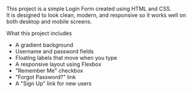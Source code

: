 This project is a simple Login Form created using HTML and CSS.  
It is designed to look clean, modern, and responsive so it works well on both desktop and mobile screens.

What this project includes
- A gradient background
- Username and password fields
- Floating labels that move when you type
- A responsive layout using Flexbox
- "Remember Me" checkbox
- "Forgot Password?" link
- A "Sign Up" link for new users
